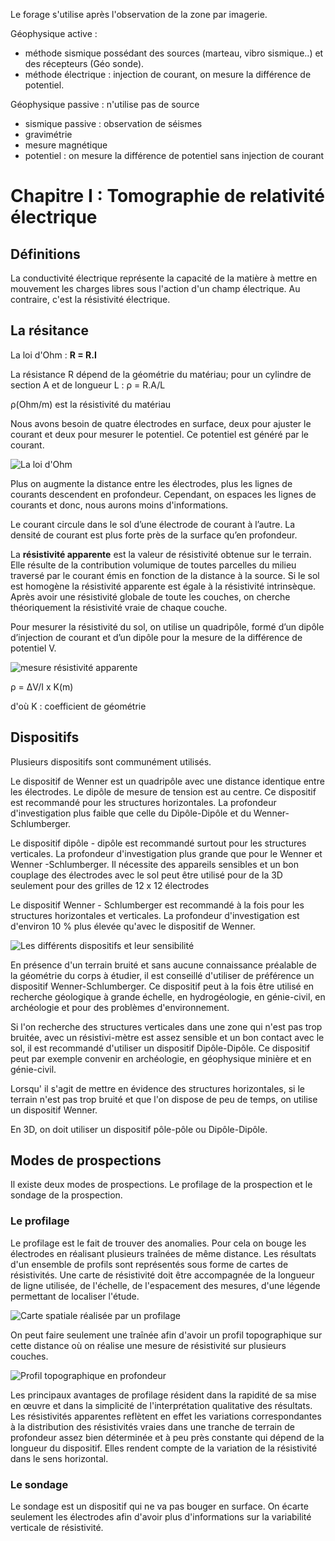 Le forage s'utilise après l'observation de la zone par imagerie.

Géophysique active :

- méthode sismique possédant des sources (marteau, vibro sismique..) et des récepteurs (Géo sonde).
- méthode électrique : injection de courant, on mesure la différence de potentiel.

Géophysique passive : n'utilise pas de source

- sismique passive : observation de séismes
- gravimétrie
- mesure magnétique
- potentiel : on mesure la différence de potentiel sans injection de courant

# Chapitre I : Tomographie de relativité électrique 

## Définitions

La conductivité électrique représente la capacité de la matière à mettre en mouvement les charges libres sous l'action d'un champ électrique. Au contraire, c'est la résistivité électrique.

## La résitance 

La loi d'Ohm : **R = R.I**

La résistance R dépend de la géométrie du matériau; pour un cylindre de section A et de longueur L : ρ = R.A/L

ρ(Ohm/m) est la résistivité du matériau 

Nous avons besoin de quatre électrodes en surface, deux pour ajuster le courant et deux pour mesurer le potentiel. Ce potentiel est généré par le courant.

![La loi d'Ohm](Images/courant.PNG)

Plus on augmente la distance entre les électrodes, plus les lignes de courants descendent en profondeur. Cependant, on espaces les lignes de courants et donc, nous aurons moins d'informations.

Le courant circule dans le sol d’une électrode de courant à l’autre. La densité de courant est plus forte près de la surface qu’en profondeur.

La **résistivité apparente** est la valeur de résistivité obtenue sur le terrain. Elle résulte de la contribution volumique de toutes parcelles du milieu traversé par le courant émis en fonction de la distance à la source. Si le sol est homogène la résistivité apparente est égale à la résistivité intrinsèque. Après avoir une résistivité globale de toute les couches, on cherche théoriquement la résistivité vraie de chaque couche.

Pour mesurer la résistivité du sol, on utilise un quadripôle, formé d’un dipôle d’injection de courant et d’un dipôle pour la mesure de la différence de potentiel V.

![mesure résistivité apparente](Images/ligne.PNG)

ρ = ΔV/I x K(m)

d'où K : coefficient de géométrie 

## Dispositifs

Plusieurs dispositifs sont communément utilisés.

Le dispositif de Wenner est un quadripôle avec une distance identique entre les électrodes. Le dipôle de mesure de tension est au centre. Ce dispositif est recommandé pour les structures horizontales. La profondeur d'investigation plus faible que celle du Dipôle-Dipôle et du Wenner-Schlumberger.  
 

Le dispositif dipôle - dipôle est recommandé surtout pour les structures verticales. La profondeur d'investigation plus grande que pour le Wenner et Wenner -Schlumberger. Il nécessite des appareils sensibles et un bon couplage des électrodes avec le sol peut être utilisé pour de la 3D seulement pour des grilles de 12 x 12 électrodes 

Le dispositif Wenner - Schlumberger est recommandé à la fois pour les structures horizontales et verticales. La profondeur d'investigation est d'environ 10 % plus élevée qu'avec le dispositif de Wenner.

![Les différents dispositifs et leur sensibilité](Images/dispositifs.PNG)

En présence d'un terrain bruité et sans aucune connaissance préalable de la géométrie du corps à étudier, il est conseillé d'utiliser de préférence un dispositif Wenner-Schlumberger. Ce dispositif peut à la fois être utilisé en recherche géologique à grande échelle, en hydrogéologie, en génie-civil, en archéologie et pour des problèmes d'environnement. 

Si l'on recherche des structures verticales dans une zone qui n'est pas trop bruitée, avec un résistivi-mètre est assez sensible et un bon contact avec le sol, il est recommandé d'utiliser un dispositif Dipôle-Dipôle. Ce dispositif peut par exemple convenir en archéologie, en géophysique minière et en génie-civil.

Lorsqu' il s'agit de mettre en évidence des structures horizontales, si le terrain n'est pas trop bruité et que l'on dispose de peu de temps, on utilise un dispositif Wenner. 

En 3D, on doit utiliser un dispositif pôle-pôle ou Dipôle-Dipôle. 

## Modes de prospections

Il existe deux modes de prospections. Le profilage de la prospection et le sondage de la prospection.

### Le profilage

Le profilage est le fait de trouver des anomalies. Pour cela on bouge les électrodes en réalisant plusieurs traînées de même distance. Les résultats d'un ensemble de profils sont représentés sous forme de cartes de résistivités. Une carte de résistivité doit être accompagnée de la longueur de ligne utilisée, de l'échelle, de l'espacement des mesures, d'une légende permettant de localiser l'étude.

![Carte spatiale réalisée par un profilage](Images/profilage.PNG)

On peut faire seulement une traînée afin d'avoir un profil topographique sur cette distance où on réalise une mesure de résistivité sur plusieurs couches. 

![Profil topographique en profondeur](Images/profilage2.PNG)

Les principaux avantages de profilage résident dans la rapidité de sa mise en œuvre et dans la simplicité de l'interprétation qualitative des résultats. Les résistivités apparentes reflètent en effet les variations correspondantes à la distribution des résistivités vraies dans une tranche de terrain de profondeur assez bien déterminée et à peu près constante qui dépend de la longueur du dispositif. Elles rendent compte de la variation de la résistivité dans le sens horizontal.

### Le sondage

Le sondage est un dispositif qui ne va pas bouger en surface. On écarte seulement les électrodes afin d'avoir plus d'informations sur la variabilité verticale de résistivité.



